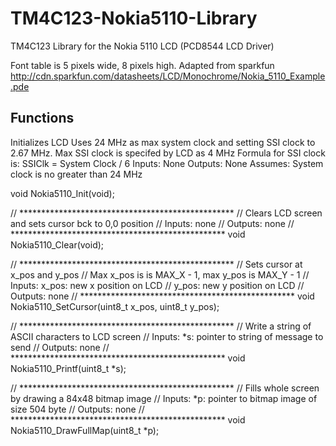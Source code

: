 # TM4C123-Nokia5110-Library
TM4C123 Library for the Nokia 5110 LCD (PCD8544 LCD Driver)

Font table is 5 pixels wide, 8 pixels high. Adapted from sparkfun http://cdn.sparkfun.com/datasheets/LCD/Monochrome/Nokia_5110_Example.pde

## Functions


Initializes LCD
Uses 24 MHz as max system clock and setting SSI clock
to 2.67 MHz. Max SSI clock is specifed by LCD as 4 MHz
Formula for SSI clock is: SSIClk = System Clock / 6
Inputs:  None
Outputs: None
Assumes: System clock is no greater than 24 MHz

void Nokia5110_Init(void);

// *************************************************
// Clears LCD screen and sets cursor bck to 0,0 position
// Inputs:  none
// Outputs: none
// *************************************************
void Nokia5110_Clear(void);

// *************************************************
// Sets cursor at x_pos and y_pos
// Max x_pos is is MAX_X - 1, max y_pos is MAX_Y - 1
// Inputs:  x_pos: new x position on LCD
//          y_pos: new y position on LCD
// Outputs: none
// *************************************************
void Nokia5110_SetCursor(uint8_t x_pos, uint8_t y_pos);

// *************************************************
// Write a string of ASCII characters to LCD screen
// Inputs:  *s: pointer to string of message to send
// Outputs: none
// *************************************************
void Nokia5110_Printf(uint8_t *s);

// *************************************************
// Fills whole screen by drawing a 84x48 bitmap image
// Inputs:  *p: pointer to bitmap image of size 504 byte
// Outputs: none
// *************************************************
void Nokia5110_DrawFullMap(uint8_t *p);
